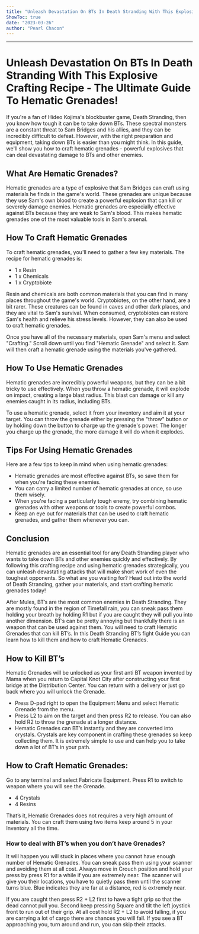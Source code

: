 ```yaml
---
title: "Unleash Devastation On BTs In Death Stranding With This Explosive Crafting Recipe - The Ultimate Guide To Hematic Grenades!"
ShowToc: true 
date: "2023-03-26"
author: "Pearl Chacon"
---
```

*****
# Unleash Devastation On BTs In Death Stranding With This Explosive Crafting Recipe - The Ultimate Guide To Hematic Grenades!

If you're a fan of Hideo Kojima's blockbuster game, Death Stranding, then you know how tough it can be to take down BTs. These spectral monsters are a constant threat to Sam Bridges and his allies, and they can be incredibly difficult to defeat. However, with the right preparation and equipment, taking down BTs is easier than you might think. In this guide, we'll show you how to craft hematic grenades - powerful explosives that can deal devastating damage to BTs and other enemies.

## What Are Hematic Grenades?

Hematic grenades are a type of explosive that Sam Bridges can craft using materials he finds in the game's world. These grenades are unique because they use Sam's own blood to create a powerful explosion that can kill or severely damage enemies. Hematic grenades are especially effective against BTs because they are weak to Sam's blood. This makes hematic grenades one of the most valuable tools in Sam's arsenal.

## How To Craft Hematic Grenades

To craft hematic grenades, you'll need to gather a few key materials. The recipe for hematic grenades is:

- 1 x Resin
- 1 x Chemicals
- 1 x Cryptobiote

Resin and chemicals are both common materials that you can find in many places throughout the game's world. Cryptobiotes, on the other hand, are a bit rarer. These creatures can be found in caves and other dark places, and they are vital to Sam's survival. When consumed, cryptobiotes can restore Sam's health and relieve his stress levels. However, they can also be used to craft hematic grenades.

Once you have all of the necessary materials, open Sam's menu and select "Crafting." Scroll down until you find "Hematic Grenade" and select it. Sam will then craft a hematic grenade using the materials you've gathered.

## How To Use Hematic Grenades

Hematic grenades are incredibly powerful weapons, but they can be a bit tricky to use effectively. When you throw a hematic grenade, it will explode on impact, creating a large blast radius. This blast can damage or kill any enemies caught in its radius, including BTs.

To use a hematic grenade, select it from your inventory and aim it at your target. You can throw the grenade either by pressing the "throw" button or by holding down the button to charge up the grenade's power. The longer you charge up the grenade, the more damage it will do when it explodes.

## Tips For Using Hematic Grenades

Here are a few tips to keep in mind when using hematic grenades:

- Hematic grenades are most effective against BTs, so save them for when you're facing these enemies.
- You can carry a limited number of hematic grenades at once, so use them wisely.
- When you're facing a particularly tough enemy, try combining hematic grenades with other weapons or tools to create powerful combos.
- Keep an eye out for materials that can be used to craft hematic grenades, and gather them whenever you can.

## Conclusion

Hematic grenades are an essential tool for any Death Stranding player who wants to take down BTs and other enemies quickly and effectively. By following this crafting recipe and using hematic grenades strategically, you can unleash devastating attacks that will make short work of even the toughest opponents. So what are you waiting for? Head out into the world of Death Stranding, gather your materials, and start crafting hematic grenades today!


After Mules, BT’s are the most common enemies in Death Stranding. They are mostly found in the region of Timefall rain, you can sneak pass them holding your breath by holding R1 but if you are caught they will pull you into another dimension. BT’s can be pretty annoying but thankfully there is an weapon that can be used against them. You will need to craft Hematic Grenades that can kill BT’s. In this Death Stranding BT’s fight Guide you can learn how to kill them and how to craft Hematic Grenades.
 
## How to Kill BT’s
 
Hematic Grenades will be unlocked as your first anti BT weapon invented by Mama when you return to Capital Knot City after constructing your first bridge at the Distribution Center. You can return with a delivery or just go back where you will unlock the Grenade.
 
- Press D-pad right to open the Equipment Menu and select Hematic Grenade from the menu.
 - Press L2 to aim on the target and then press R2 to release. You can also hold R2 to throw the grenade at a longer distance.
 - Hematic Grenades can BT’s instantly and they are converted into crystals. Crystals are key component in crafting these grenades so keep collecting them. It is extremely simple to use and can help you to take down a lot of BT’s in your path.

 
## How to Craft Hematic Grenades:
 
Go to any terminal and select Fabricate Equipment. Press R1 to switch to weapon where you will see the Grenade.
 
- 4 Crystals
 - 4 Resins

 
That’s it, Hematic Grenades does not requires a very high amount of materials. You can craft them using two items keep around 5 in your Inventory all the time.
 

 
### How to deal with BT’s when you don’t have Grenades?
 
It will happen you will stuck in places where you cannot have enough number of Hematic Grenades. You can sneak pass them using your scanner and avoiding them at all cost. Always move in Crouch position and hold your press by press R1 for a while if you are extremely near. The scanner will give you their locations, you have to quietly pass them until the scanner turns blue. Blue indicates they are far at a distance, red is extremely near.
 
If you are caught then press R2 + L2 first to have a tight grip so that the dead cannot pull you. Second keep pressing Square and tilt the left joystick front to run out of their grip. At all cost hold R2 + L2 to avoid falling, if you are carrying a lot of cargo there are chances you will fall. If you see a BT approaching you, turn around and run, you can skip their attacks.




